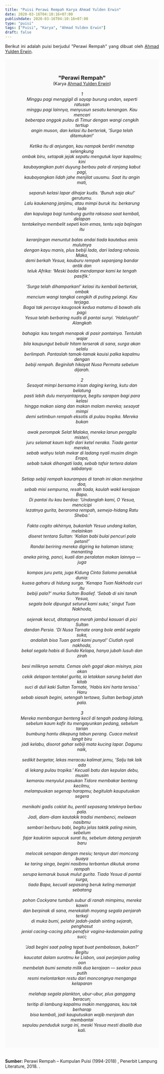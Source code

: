 ```yaml
---
title: "Puisi Perawi Rempah Karya Ahmad Yulden Erwin"
date: 2020-03-16T04:10:16+07:00
publishdate: 2020-03-16T04:10:16+07:00
type: "puisi"
tags: ["Puisi", "Karya", "Ahmad Yulden Erwin"]
draft: false
---
```


<div dir="ltr" style="text-align: left;" trbidi="on"><div style="text-align: justify;">Berikut ini adalah puisi berjudul "Perawi Rempah" yang dibuat oleh <a href="https://www.buruan.co/ahmad-yulden-erwin-puisi-itu-sains/" target="_blank">Ahmad Yulden Erwin</a>. </div><br /><div style="background: #FAFAFA; font-size: 14px; height: auto; margin: 0 auto; padding: 50px; text-align: center; width: auto;"><span style="font-size: 18px;"><b>"Perawi Rempah"</b></span><br />(Karya <a href="https://www.sekata.web.id/tags/ahmad-yulden-erwin" target="_blank">Ahmad Yulden Erwin</a>) <br /><br /><i>1<br />
Minggu pagi menggigil di sayap burung undan, seperti ratusan<br />
minggu pagi lainnya, menyusun sesatu kenangan. Kau mencari<br />
beberapa onggok pulau di Timur dengan wangi cengkih tertiup<br />
angin muson, dan kelasi itu berteriak, ‘Surga telah ditemukan!’<br />
<br />
Ketika itu di anjungan, kau nampak berdiri menatap selengkung<br />
ombak biru, setapak jejak sepatu mengutuk layar kapalmu; kini<br />
kaubayangkan putri duyung berbau pala di ranjang kabut pagi,<br />
kaubayangkan lidah jahe menjilat ususmu. Saat itu angin mati,<br />
<br />
separuh kelasi lapar dihajar kudis. ‘Bunuh saja aku!’ gerutumu.<br />
Lalu kaukenang janjimu, atau mimpi buruk itu: berkarung lada<br />
dan kapulaga bagi tumbung gurita raksasa saat kembali, delapan<br />
tentakelnya membelit sepeti koin emas, tentu saja bajingan itu<br />
<br />
keranjingan menuntut balas andai tiada kautebus amis mulutnya<br />
dengan kayu manis, plus bebiji lada, dari ladang rahasia. Maka,<br />
demi berkah Yesua, kauburu rempah sepanjang bandar antik dan<br />
teluk Afrika: ‘Meski badai mendampar kami ke tengah pasifik.’<br />
<br />
‘Surga telah dihamparkan!’ kelasi itu kembali berteriak, ombak<br />
mencium wangi tangkai cengkih di puting pelangi. Kau terjaga.<br />
Bagai tak percaya kaugosok kedua matamu di bawah alis pagi:<br />
Yesua telah berbaring nudis di pantai sunyi. ‘Haleluyah!’ Alangkah<br />
<br />
bahagia: kau tengah menapak di pasir pantainya. Tentulah wajar<br />
bila kaupungut bebulir hitam terserak di sana, surga akan selalu<br />
berlimpah. Pantaslah tamak-tamak kauisi palka kapalmu dengan<br />
bebiji rempah. Beginilah hikayat Nusa Permata sebelum dijarah.<br />
<br />
2<br />
Sesayat mimpi bersama irisan daging kering, kutu dan belatung<br />
pasti lebih dulu menyantapnya, begitu sarapan bagi para kelasi<br />
hingga makan siang dan makan malam mereka; sesayat mimpi<br />
demi setimbun rempah eksotis di pulau tropika. Mereka bukan<br />
<br />
awak perompak Selat Malaka, mereka lanun penggila misteri,<br />
juru selamat kaum kafir dari ketel neraka. Tiada gentar mereka,<br />
sebab wahyu telah mekar di ladang nyali musim dingin Eropa,<br />
sebab tukak dihangati lada, sebab tafsir tertera dalam sabdanya:<br />
<br />
Setiap sebiji rempah kaurampas di tanah ini akan menjelma doa,<br />
sebab misi sempurna, resah tiada, kaulah wakil kerajaan Bapa.<br />
Di pantai itu kau berdoa: ‘Undanglah kami, O Yesua, mencicipi<br />
lezatnya gurita, beraroma rempah, semeja-hidang Ratu Sheba.’<br />
<br />
Fakta cogito akhirnya, bukanlah Yesua undang kalian, melainkan<br />
diseret tentara Sultan: ‘Kalian babi bulai pencuri pala petani!’<br />
Randai beriring mereka digiring ke halaman istana; menanting<br />
aneka piring, panci, kuali dan peralatan makan lainnya –– juga<br />
<br />
kompas juru peta, juga Kidung Cinta Salomo penakluk dunia:<br />
kuasa gaharu di hidung surga. ‘Kenapa Tuan Nakhoda curi itu<br />
bebiji pala?’ murka Sultan Boalief. ‘Sebab di sini tanah Yesua,<br />
segala bole dipungut seturut kami suka,’ singut Tuan Nakhoda,<br />
<br />
sejenak kecut, ditatapnya merah jambul kasuari di pici Sultan<br />
dandan Persia. ‘Di Nusa Tarnate orang bole ambil segala suka,<br />
andailah bisa Tuan ganti kami punya!’ Ciutlah nyali nakhoda,<br />
bekal segala habis di Sunda Kelapa, hanya jubah lusuh dan zirah<br />
<br />
besi miliknya semata. Cemas oleh gagal akan misinya, pias akan<br />
cekik delapan tentakel gurita, ia letakkan sarung belati dan kitab<br />
suci di duli kaki Sultan Tarnate, ‘Habis kini harta tersisa.’ Haru<br />
sebab siasah begini, setengah tertawa, Sultan berbagi jatah pala.<br />
<br />
3<br />
Mereka membangun benteng kecil di tengah padang ilalang,<br />
sebelum kaum kafir itu mengayunkan pedang, sebelum tarian<br />
bumbung hantu dikepung tabun perang. Cuaca melesit langit biru<br />
jadi kelabu, disorot gahar sebiji mata kucing lapar. Dagumu naik,<br />
<br />
sedikit bergetar, lekas meracau kalimat jemu, ‘Salju tak laik ada<br />
di lekang pulau tropika.’ Kecuali batu dan kepulan debu, musim<br />
kemarau menyulut pasukan Tidore membakar benteng kecilmu,<br />
melampuskan segenap harapmu; begitulah kauputuskan segera<br />
<br />
menikahi gadis coklat itu, pentil sepasang teteknya berbau pala.<br />
Jadi, diam-diam kautakik tradisi membenci, melawan nasibmu<br />
sembari berburu babi, begitu jelas taktik paling minim, sebelum<br />
fajar kaukirim sepucuk surat itu, sebelum datang penjarah baru<br />
<br />
melocok senapan dengan mesiu; terayun dari moncong buaya<br />
ke taring singa, begini nasibmu terbantun dikutuk aroma rempah<br />
serupa kemaruk busuk mulut gurita. Tiada Yesua di pantai surga,<br />
tiada Bapa, kecuali sepasang beruk keling memanjat sebatang<br />
<br />
pohon Cockyane tumbuh subur di ranah mimpimu, mereka kawin<br />
dan berpinak di sana, merekalah moyang segala penjarah terkeji<br />
di muka bumi, pelahir jadah-jadah sinting sejarah, penghasut<br />
jenial cacing-cacing pita penafsir vagina-kedamaian paling suci;<br />
<br />
‘Jadi begini saat paling tepat buat pembalasan, bukan?’ Begitu<br />
kaucatat dalam suratmu ke Lisbon, usai perjanjian paling oon<br />
membelah bumi semata milik dua kerajaan –– seekor paus putih<br />
resmi melontarkan restu dari moncongnya menganga kelaparan<br />
<br />
melahap segala plankton, ubur-ubur, plus ganggang beracun;<br />
teritip di lambung kapalmu makin mengganas, kau tak berharap<br />
bisa kembali, jadi kauputuskan wajib menjarah dan membantai<br />
sepulau penduduk surga ini, meski Yesua mesti disalib dua kali.</i></div><br /><br />
<b>Sumber:</b> Perawi Rempah – Kumpulan Puisi (1994-2018)⁣ , Penerbit Lampung Literature, 2018. .</div>
